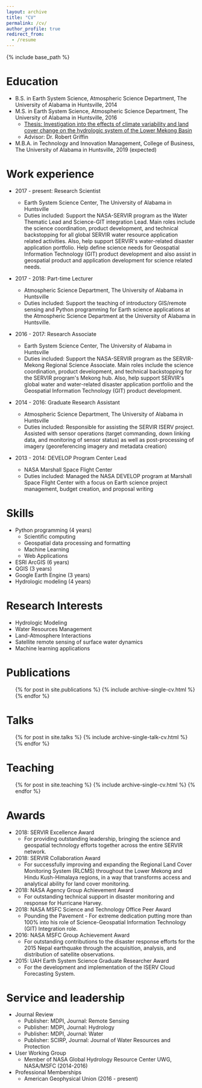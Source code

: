 ```yaml
---
layout: archive
title: "CV"
permalink: /cv/
author_profile: true
redirect_from:
  - /resume
---
```


{% include base_path %}

Education
======
* B.S. in Earth System Science, Atmospheric Science Department, The University of Alabama in Huntsville, 2014
* M.S. in Earth System Science, Atmospheric Science Department, The University of Alabama in Huntsville, 2016
  * [Thesis: Investigation into the effects of climate variability and land cover change on the hydrologic system of the Lower Mekong Basin](https://kmarkert.github.io/files/Markert_Thesis_Master_Final.pdf)
  * Advisor: Dr. Robert Griffin
* M.B.A. in Technology and Innovation Management, College of Business, The University of Alabama in Huntsville, 2019 (expected)

Work experience
======
* 2017 - present: Research Scientist
  * Earth System Science Center, The University of Alabama in Huntsville
  * Duties included: Support the NASA-SERVIR program as the Water Thematic Lead and Science-GIT integration Lead. Main roles include the science coordination, product development, and technical backstopping for all global SERVIR water resource application related activities. Also, help support SERVIR's water-related disaster application portfolio. Help define science needs for Geospatial Information Technology (GIT) product development and also assist in geospatial product and application development for science related needs.

* 2017 - 2018: Part-time Lecturer
  * Atmospheric Science Department, The University of Alabama in Huntsville
  * Duties included: Support the teaching of introductory GIS/remote sensing and Python programming for Earth science applications at the Atmospheric Science Department at the University of Alabama in Huntsville.

* 2016 - 2017: Research Associate
  * Earth System Science Center, The University of Alabama in Huntsville
  * Duties included: Support the NASA-SERVIR program as the SERVIR-Mekong Regional Science Associate. Main roles include the science coordination, product development, and technical backstopping for the SERVIR program's Mekong hub. Also, help support SERVIR's global water and water-related disaster application portfolio and the Geospatial Information Technology (GIT) product development.

* 2014 - 2016: Graduate Research Assistant
  * Atmospheric Science Department, The University of Alabama in Huntsville
  * Duties included: Responsible for assisting the SERVIR ISERV project. Assisted with sensor operations (target commanding, down linking data, and monitoring of sensor status) as well as post-processing of imagery (georeferencing imagery and metadata creation)

* 2013 - 2014: DEVELOP Program Center Lead
  * NASA Marshall Space Flight Center
  * Duties included: Managed the NASA DEVELOP program at Marshall Space Flight Center with a focus on Earth
science project management, budget creation, and proposal writing

Skills
======
* Python programming (4 years)
  * Scientific computing
  * Geospatial data processing and formatting
  * Machine Learning
  * Web Applications
* ESRI ArcGIS (6 years)
* QGIS (3 years)
* Google Earth Engine (3 years)
* Hydrologic modeling (4 years)

Research Interests
======
* Hydrologic Modeling
* Water Resources Management
* Land-Atmosphere Interactions
* Satellite remote sensing of surface water dynamics
* Machine learning applications

Publications
======
  <ul>{% for post in site.publications %}
    {% include archive-single-cv.html %}
  {% endfor %}</ul>

Talks
======
  <ul>{% for post in site.talks %}
    {% include archive-single-talk-cv.html %}
  {% endfor %}</ul>

Teaching
======
  <ul>{% for post in site.teaching %}
    {% include archive-single-cv.html %}
  {% endfor %}</ul>

Awards
======
* 2018: SERVIR Excellence Award
  * For providing outstanding leadership, bringing the science and geospatial technology efforts together across the entire SERVIR network.
* 2018: SERVIR Collaboration Award
  * For successfully improving and expanding the Regional Land Cover Monitoring System (RLCMS) throughout the Lower Mekong and Hindu Kush-Himalaya regions, in a way that transforms access and analytical ability for land cover monitoring.
* 2018: NASA Agency Group Achievement Award
  * For outstanding technical support in disaster monitoring and response for Hurricane Harvey.
* 2018: NASA MSFC Science and Technology Office Peer Award
  * Pounding the Pavement - For extreme dedication putting more than 100% into his role of Science-Geospatial Information Technology (GIT) Integration role.
* 2016: NASA MSFC Group Achievement Award
  * For outstanding contributions to the disaster response efforts for the 2015 Nepal earthquake through the acquisition, analysis, and distribution of satellite observations.
* 2015: UAH Earth System Science Graduate Researcher Award
  * For the development and implementation of the ISERV Cloud Forecasting System.

Service and leadership
======
* Journal Review
  * Publisher: MDPI, Journal: Remote Sensing
  * Publisher: MDPI, Journal: Hydrology
  * Publisher: MDPI, Journal: Water
  * Publisher: SCIRP, Journal: Journal of Water Resources and Protection
* User Working Group
  * Member of NASA Global Hydrology Resource Center UWG, NASA/MSFC (2014-2016)
* Professional Memberships
  * American Geophysical Union (2016 - present)
